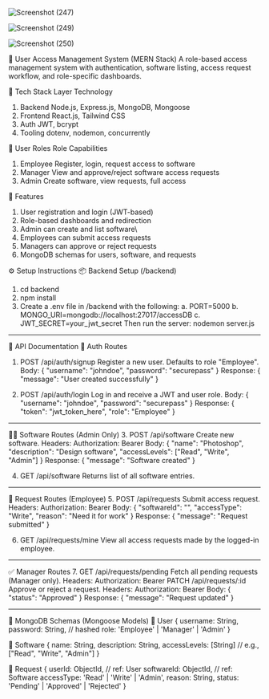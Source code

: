 ![Screenshot (247)](https://github.com/user-attachments/assets/ab0ab53c-45be-4af4-b947-069e1b0ea5d4)


![Screenshot (249)](https://github.com/user-attachments/assets/2267ffea-1fe7-467c-886a-4fe1a5fe6985)


![Screenshot (250)](https://github.com/user-attachments/assets/9445ac26-eded-4b8f-9509-1e580c9bce46)


🧭 User Access Management System (MERN Stack)
A role-based access management system with authentication, software listing, access request workflow, and role-specific dashboards.

🚀 Tech Stack
Layer	            Technology
1. Backend	           Node.js, Express.js, MongoDB, Mongoose
2. Frontend	           React.js, Tailwind CSS
3. Auth	               JWT, bcrypt
4. Tooling	           dotenv, nodemon, concurrently

👥 User Roles
Role	                   Capabilities
1. Employee	              Register, login, request access to software
2. Manager	              View and approve/reject software access requests
3. Admin	                Create software, view requests, full access

🧩 Features
1. User registration and login (JWT-based)
2. Role-based dashboards and redirection
3. Admin can create and list software\
4. Employees can submit access requests
5. Managers can approve or reject requests
6. MongoDB schemas for users, software, and requests

⚙️ Setup Instructions
📦 Backend Setup (/backend)
1. cd backend
2. npm install
3. Create a .env file in /backend with the following:
     a. PORT=5000
     b. MONGO_URI=mongodb://localhost:27017/accessDB
     c. JWT_SECRET=your_jwt_secret
Then run the server:
     nodemon server.js

-----------------------------------------------------------------------------------------------------------------------------

📘 API Documentation
🔐 Auth Routes


1. POST /api/auth/signup
Register a new user. Defaults to role "Employee".
Body:
{
  "username": "johndoe",
  "password": "securepass"
}
Response:
{ "message": "User created successfully" }


2. POST /api/auth/login
Log in and receive a JWT and user role.
Body:
{
  "username": "johndoe",
  "password": "securepass"
}
Response:
{
  "token": "jwt_token_here",
  "role": "Employee"
}

-----------------------------------------------------------------------------------------------------------------------------

🧑‍💼 Software Routes (Admin Only)
3. POST /api/software
Create new software.
Headers: Authorization: Bearer <JWT>
Body:
{
  "name": "Photoshop",
  "description": "Design software",
  "accessLevels": ["Read", "Write", "Admin"]
}
Response:
{ "message": "Software created" }


4. GET /api/software
Returns list of all software entries.

-----------------------------------------------------------------------------------------------------------------------------

🧾 Request Routes (Employee)
5. POST /api/requests
Submit access request.
Headers: Authorization: Bearer <JWT>
Body:
{
  "softwareId": "<id>",
  "accessType": "Write",
  "reason": "Need it for work"
}
Response:
{ "message": "Request submitted" }


6. GET /api/requests/mine
View all access requests made by the logged-in employee.

-----------------------------------------------------------------------------------------------------------------------------

✅ Manager Routes
7. GET /api/requests/pending
Fetch all pending requests (Manager only).
Headers: Authorization: Bearer <JWT>
PATCH /api/requests/:id
Approve or reject a request.
Headers: Authorization: Bearer <JWT>
Body:
{
  "status": "Approved"
}
Response:
{ "message": "Request updated" }

-----------------------------------------------------------------------------------------------------------------------------

🧾 MongoDB Schemas (Mongoose Models)
🧍 User
{
  username: String,
  password: String, // hashed
  role: 'Employee' | 'Manager' | 'Admin'
}

🧠 Software
{
  name: String,
  description: String,
  accessLevels: [String] // e.g., ["Read", "Write", "Admin"]
}

📝 Request
{
  userId: ObjectId, // ref: User
  softwareId: ObjectId, // ref: Software
  accessType: 'Read' | 'Write' | 'Admin',
  reason: String,
  status: 'Pending' | 'Approved' | 'Rejected'
}
 
